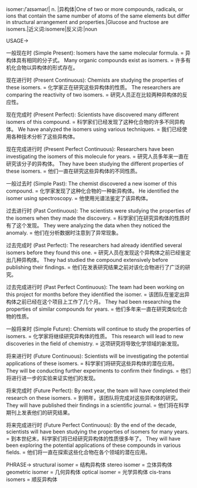 isomer:/ˈaɪsəmər/| n. |异构体|One of two or more compounds, radicals, or ions that contain the same number of atoms of the same elements but differ in structural arrangement and properties.|Glucose and fructose are isomers.|近义词:isomere|反义词:|noun

USAGE->

一般现在时 (Simple Present):
Isomers have the same molecular formula. = 异构体具有相同的分子式。
Many organic compounds exist as isomers. = 许多有机化合物以异构体的形式存在。

现在进行时 (Present Continuous):
Chemists are studying the properties of these isomers. = 化学家正在研究这些异构体的性质。
The researchers are comparing the reactivity of two isomers. = 研究人员正在比较两种异构体的反应性。

现在完成时 (Present Perfect):
Scientists have discovered many different isomers of this compound. = 科学家们已经发现了这种化合物的许多不同异构体。
We have analyzed the isomers using various techniques. = 我们已经使用各种技术分析了这些异构体。

现在完成进行时 (Present Perfect Continuous):
Researchers have been investigating the isomers of this molecule for years. = 研究人员多年来一直在研究该分子的异构体。
They have been studying the different properties of these isomers. = 他们一直在研究这些异构体的不同性质。

一般过去时 (Simple Past):
The chemist discovered a new isomer of this compound. = 化学家发现了这种化合物的一种新异构体。
He identified the isomer using spectroscopy. = 他使用光谱法鉴定了该异构体。


过去进行时 (Past Continuous):
The scientists were studying the properties of the isomers when they made the discovery. = 科学家们在研究异构体的性质时有了这个发现。
They were analyzing the data when they noticed the anomaly. = 他们在分析数据时注意到了异常现象。

过去完成时 (Past Perfect):
The researchers had already identified several isomers before they found this one. = 研究人员在发现这个异构体之前已经鉴定出几种异构体。
They had studied the compound extensively before publishing their findings. = 他们在发表研究结果之前对该化合物进行了广泛的研究。


过去完成进行时 (Past Perfect Continuous):
The team had been working on this project for months before they identified the isomer. = 该团队在鉴定出异构体之前已经在这个项目上工作了几个月。
They had been researching the properties of similar compounds for years. = 他们多年来一直在研究类似化合物的性质。

一般将来时 (Simple Future):
Chemists will continue to study the properties of isomers. = 化学家将继续研究异构体的性质。
This research will lead to new discoveries in the field of chemistry. = 这项研究将导致化学领域的新发现。

将来进行时 (Future Continuous):
Scientists will be investigating the potential applications of these isomers. = 科学家们将研究这些异构体的潜在应用。
They will be conducting further experiments to confirm their findings. = 他们将进行进一步的实验来证实他们的发现。

将来完成时 (Future Perfect):
By next year, the team will have completed their research on these isomers. = 到明年，该团队将完成对这些异构体的研究。
They will have published their findings in a scientific journal. = 他们将在科学期刊上发表他们的研究结果。

将来完成进行时 (Future Perfect Continuous):
By the end of the decade, scientists will have been studying the properties of isomers for many years. = 到本世纪末，科学家们将已经研究异构体的性质很多年了。
They will have been exploring the potential applications of these compounds in various fields. = 他们将一直在探索这些化合物在各个领域的潜在应用。


PHRASE->
structural isomer = 结构异构体
stereo isomer = 立体异构体
geometric isomer = 几何异构体
optical isomer = 光学异构体
cis-trans isomers = 顺反异构体
